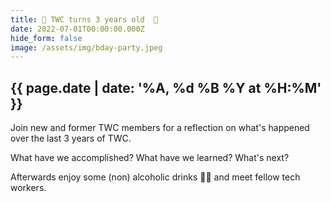 ```yaml
---
title: 🎉 TWC turns 3 years old  🍻
date: 2022-07-01T00:00:00.000Z
hide_form: false
image: /assets/img/bday-party.jpeg
---
```

## {{ page.date | date: '%A, %d %B %Y at %H:%M' }}

Join new and former TWC members for a reflection on what's happened over the last 3 years of TWC.

What have we accomplished? What have we learned? What's next?

Afterwards enjoy some (non) alcoholic drinks 🍻🥤 and meet fellow tech workers.